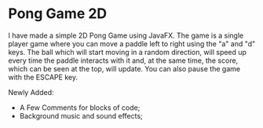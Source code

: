 # Pong Game 2D

I have made a simple 2D Pong Game using JavaFX.
The game is a single player game where you can move a paddle left to right using the "a" and "d" keys. 
The ball which will start moving in a random direction, will speed up every time the paddle interacts with it and, at the same time, the score, which can be seen at the top, will update.
You can also pause the game with the ESCAPE key.

Newly Added:
- A Few Comments for blocks of code;
- Background music and sound effects;


